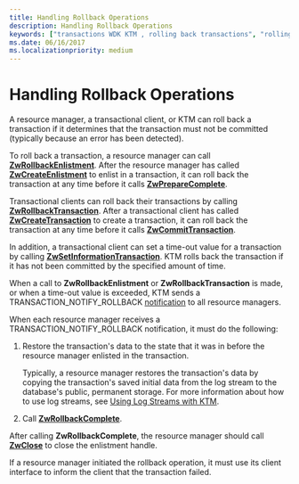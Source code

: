 ```yaml
---
title: Handling Rollback Operations
description: Handling Rollback Operations
keywords: ["transactions WDK KTM , rolling back transactions", "rolling back transactions WDK KTM", "resource managers WDK KTM , rolling backing transactions", "transactional clients WDK KTM , rolling back transactions"]
ms.date: 06/16/2017
ms.localizationpriority: medium
---
```


# Handling Rollback Operations


A resource manager, a transactional client, or KTM can roll back a transaction if it determines that the transaction must not be committed (typically because an error has been detected).

To roll back a transaction, a resource manager can call [**ZwRollbackEnlistment**](/windows-hardware/drivers/ddi/wdm/nf-wdm-ntrollbackenlistment). After the resource manager has called [**ZwCreateEnlistment**](/windows-hardware/drivers/ddi/wdm/nf-wdm-ntcreateenlistment) to enlist in a transaction, it can roll back the transaction at any time before it calls [**ZwPrepareComplete**](/windows-hardware/drivers/ddi/wdm/nf-wdm-ntpreparecomplete).

Transactional clients can roll back their transactions by calling [**ZwRollbackTransaction**](/windows-hardware/drivers/ddi/wdm/nf-wdm-ntrollbacktransaction). After a transactional client has called [**ZwCreateTransaction**](/windows-hardware/drivers/ddi/wdm/nf-wdm-ntcreatetransaction) to create a transaction, it can roll back the transaction at any time before it calls [**ZwCommitTransaction**](/windows-hardware/drivers/ddi/wdm/nf-wdm-ntcommittransaction).

In addition, a transactional client can set a time-out value for a transaction by calling [**ZwSetInformationTransaction**](/windows-hardware/drivers/ddi/wdm/nf-wdm-ntsetinformationtransaction). KTM rolls back the transaction if it has not been committed by the specified amount of time.

When a call to **ZwRollbackEnlistment** or **ZwRollbackTransaction** is made, or when a time-out value is exceeded, KTM sends a TRANSACTION\_NOTIFY\_ROLLBACK [notification](transaction-notifications.md) to all resource managers.

When each resource manager receives a TRANSACTION\_NOTIFY\_ROLLBACK notification, it must do the following:

1.  Restore the transaction's data to the state that it was in before the resource manager enlisted in the transaction.

    Typically, a resource manager restores the transaction's data by copying the transaction's saved initial data from the log stream to the database's public, permanent storage. For more information about how to use log streams, see [Using Log Streams with KTM](using-log-streams-with-ktm.md).

2.  Call [**ZwRollbackComplete**](/windows-hardware/drivers/ddi/wdm/nf-wdm-ntrollbackcomplete).

After calling **ZwRollbackComplete**, the resource manager should call [**ZwClose**](/windows-hardware/drivers/ddi/ntifs/nf-ntifs-ntclose) to close the enlistment handle.

If a resource manager initiated the rollback operation, it must use its client interface to inform the client that the transaction failed.

 

